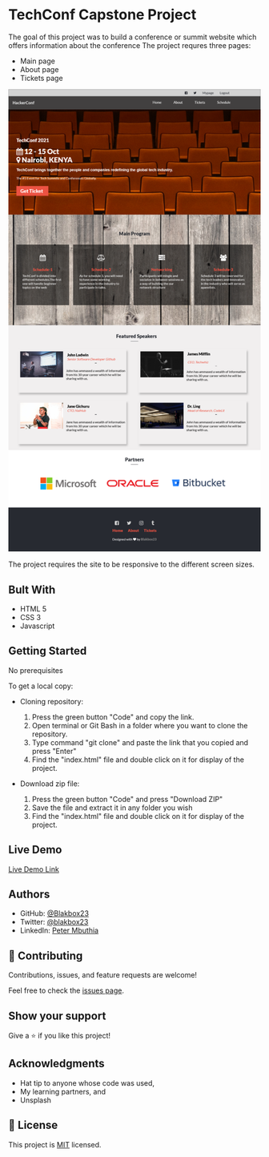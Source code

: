 # TechConf Capstone Project
The goal of this project was to build a conference or summit website which offers information about the conference
The project requres three pages:
- Main page
- About page
- Tickets page

![screenshot](./images/DeskConf.PNG)

The project requires the site to be responsive to the different screen sizes.

## Bult With

- HTML 5
- CSS 3
- Javascript

## Getting Started

No prerequisites

To get a local copy:

- Cloning repository:

    1. Press the green button "Code" and copy the link.
    2. Open terminal or Git Bash in a folder where you want to clone the repository.
    3. Type command "git clone" and paste the link that you copied and press "Enter"
    4. Find the "index.html" file and double click on it for display of the project.

- Download zip file:

   1. Press the green button "Code" and press "Download ZIP"
   2.  Save the file and extract it in any folder you wish
   3. Find the "index.html" file and double click on it for display of the project.


## Live Demo

[Live Demo Link](https://blakbox23.github.io/Summit-responsive-website/)

## Authors
- GitHub: [@Blakbox23](https://github.com/blakbox23)
- Twitter: [@blakbox23](https://twitter.com/blakbox23)
- LinkedIn: [Peter Mbuthia](https://www.linkedin.com/in/peter-mbuthia)

## 🤝 Contributing

Contributions, issues, and feature requests are welcome!

Feel free to check the [issues page](https://github.com/blakbox23/Summit-responsive-website/issues/2).

## Show your support

Give a ⭐️ if you like this project!

## Acknowledgments

- Hat tip to anyone whose code was used,
- My learning partners, and
- Unsplash



## 📝 License

This project is [MIT](https://github.com/git/git-scm.com/blob/master/MIT-LICENSE.txt) licensed.


